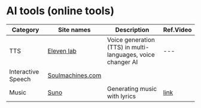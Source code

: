 # AI tools (online tools)

|Category|Site names|Description|Ref.Video|
|---|---|---|---|
|TTS|[Eleven lab](https://elevenlabs.io/)|Voice generation (TTS) in multi-languages, voice changer AI|---|
|Interactive Speech|[Soulmachines.com](https://www.soulmachines.com/)|||
|Music|[Suno](https://www.suno.ai/)|Generating music with lyrics|[link](https://youtu.be/yAmTz4xtWss?si=-T2fFIgZjvFonwBb)|
